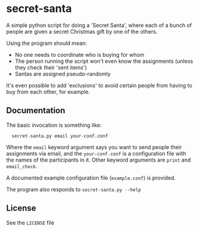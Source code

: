 # secret-santa

A simple python script for doing a 'Secret Santa', where each of a bunch of 
people are given a secret Christmas gift by one of the others. 

Using the program should mean:

* No one needs to coordinate who is buying for whom 
* The person running the script won't even know the assignments (unless they 
  check their 'sent items')
* Santas are assigned pseudo-randomly

It's even possible to add 'exclusions' to avoid certain people from having to 
buy from each other, for example.

## Documentation

The basic invocation is something like:

      secret-santa.py email your-conf.conf

Where the `email` keyword argument says you want to send people their 
assignments via email, and the `your-conf.conf` is a configuration file
with the names of the participants in it. Other keyword arguments are
`print` and `email_check`.

A documented example configuration file (`example.conf`) is provided.

The program also responds to `secret-santa.py --help`

## License

See the `LICENSE` file
